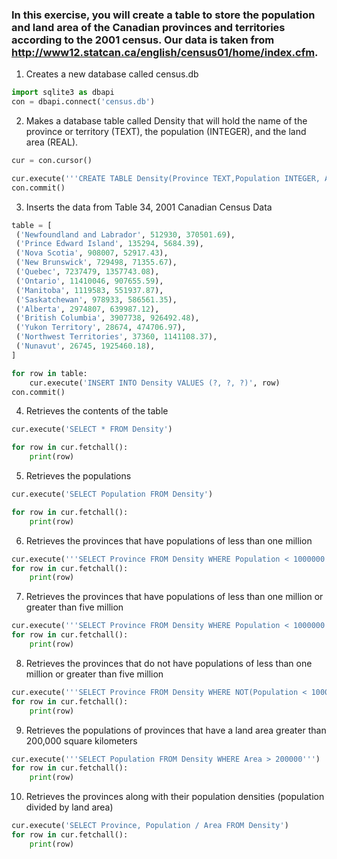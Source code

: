 ### In this exercise, you will create a table to store the population and land area of the Canadian provinces and territories according to the 2001 census. Our data is taken from http://www12.statcan.ca/english/census01/home/index.cfm.

1. Creates a new database called census.db

```python
import sqlite3 as dbapi
con = dbapi.connect('census.db')
```

2. Makes a database table called Density that will hold the name of the province or territory (TEXT), the population (INTEGER), and the land area (REAL).

```python
cur = con.cursor()

cur.execute('''CREATE TABLE Density(Province TEXT,Population INTEGER, Area REAL ''')
con.commit()
```

3. Inserts the data from Table 34, 2001 Canadian Census Data

```python
table = [
 ('Newfoundland and Labrador', 512930, 370501.69),
 ('Prince Edward Island', 135294, 5684.39),
 ('Nova Scotia', 908007, 52917.43),
 ('New Brunswick', 729498, 71355.67),
 ('Quebec', 7237479, 1357743.08),
 ('Ontario', 11410046, 907655.59),
 ('Manitoba', 1119583, 551937.87),
 ('Saskatchewan', 978933, 586561.35),
 ('Alberta', 2974807, 639987.12),
 ('British Columbia', 3907738, 926492.48),
 ('Yukon Territory', 28674, 474706.97),
 ('Northwest Territories', 37360, 1141108.37),
 ('Nunavut', 26745, 1925460.18),
]

for row in table:
    cur.execute('INSERT INTO Density VALUES (?, ?, ?)', row)
con.commit()
```

4. Retrieves the contents of the table

```python
cur.execute('SELECT * FROM Density')

for row in cur.fetchall():
    print(row)
```

5. Retrieves the populations

```python
cur.execute('SELECT Population FROM Density')

for row in cur.fetchall():
    print(row)
```

6. Retrieves the provinces that have populations of less than one million

```python
cur.execute('''SELECT Province FROM Density WHERE Population < 1000000''')
for row in cur.fetchall():
    print(row)
```

7. Retrieves the provinces that have populations of less than one million or greater than five million

```python
cur.execute('''SELECT Province FROM Density WHERE Population < 1000000 OR Population > 5000000''')
for row in cur.fetchall():
    print(row)
```

8. Retrieves the provinces that do not have populations of less than one million or greater than five million

```python
cur.execute('''SELECT Province FROM Density WHERE NOT(Population < 1000000 OR Population > 5000000)''')
for row in cur.fetchall():
    print(row)
```

9. Retrieves the populations of provinces that have a land area greater than 200,000 square kilometers

```python
cur.execute('''SELECT Population FROM Density WHERE Area > 200000''')
for row in cur.fetchall():
    print(row)
```

10. Retrieves the provinces along with their population densities (population divided by land area)

```python
cur.execute('SELECT Province, Population / Area FROM Density')
for row in cur.fetchall():
    print(row)
```